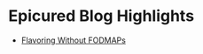 # Epicured Blog Highlights

* [Flavoring Without FODMAPs](https://blog.epicured.com/flavoring-without-fodmaps)
